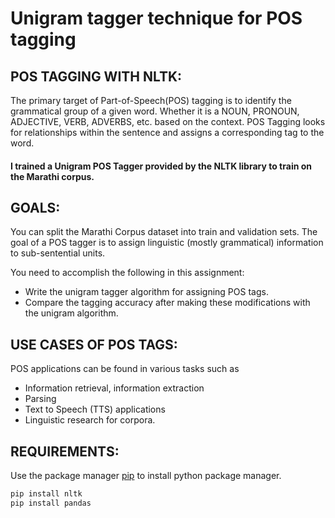 # Unigram tagger technique for POS tagging

## POS TAGGING WITH NLTK:


The primary target of Part-of-Speech(POS) tagging is to identify the grammatical
group of a given word. Whether it is a NOUN, PRONOUN, ADJECTIVE, VERB,
ADVERBS, etc. based on the context. POS Tagging looks for relationships within
the sentence and assigns a corresponding tag to the word.


#### I trained a Unigram POS Tagger provided by the NLTK library to train on the Marathi corpus.

## GOALS:

You can split the Marathi Corpus dataset into train and validation sets. The goal of a POS tagger is to assign linguistic (mostly grammatical) information to sub-sentential units.

You need to accomplish the following in this assignment:
* Write the unigram tagger algorithm for assigning POS tags.
* Compare the tagging accuracy after making these modifications with the unigram algorithm.

## USE CASES OF POS TAGS:
POS applications can be found in various tasks such as 
* Information retrieval, information extraction
* Parsing
* Text to Speech (TTS) applications
* Linguistic research for corpora.
 
## REQUIREMENTS:
Use the package manager [pip](https://pip.pypa.io/en/stable/) to install python package manager.
```bash
pip install nltk
pip install pandas
```
